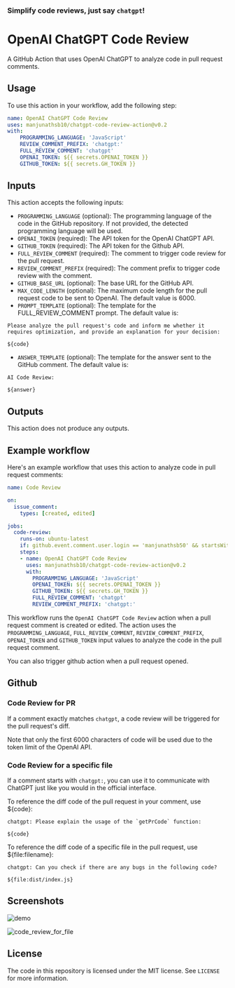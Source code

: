 ### Simplify code reviews, just say `chatgpt`!

# OpenAI ChatGPT Code Review

A GitHub Action that uses OpenAI ChatGPT to analyze code in pull request comments.

## Usage

To use this action in your workflow, add the following step:

```yaml
name: OpenAI ChatGPT Code Review
uses: manjunathsb10/chatgpt-code-review-action@v0.2
with:
    PROGRAMMING_LANGUAGE: 'JavaScript'
    REVIEW_COMMENT_PREFIX: 'chatgpt:'
    FULL_REVIEW_COMMENT: 'chatgpt'
    OPENAI_TOKEN: ${{ secrets.OPENAI_TOKEN }}
    GITHUB_TOKEN: ${{ secrets.GH_TOKEN }}
```

## Inputs

This action accepts the following inputs:

- `PROGRAMMING_LANGUAGE` (optional): The programming language of the code in the GitHub repository. If not provided, the detected programming language will be used.
- `OPENAI_TOKEN` (required): The API token for the OpenAI ChatGPT API.
- `GITHUB_TOKEN` (required): The API token for the Github API.
- `FULL_REVIEW_COMMENT` (required): The comment to trigger code review for the pull request.
- `REVIEW_COMMENT_PREFIX` (required): The comment prefix to trigger code review with the comment.
- `GITHUB_BASE_URL` (optional): The base URL for the GitHub API.
- `MAX_CODE_LENGTH` (optional): The maximum code length for the pull request code to be sent to OpenAI. The default value is 6000.
- `PROMPT_TEMPLATE` (optional): The template for the FULL_REVIEW_COMMENT prompt. The default value is:
```
Please analyze the pull request's code and inform me whether it requires optimization, and provide an explanation for your decision:

${code}
```
- `ANSWER_TEMPLATE` (optional): The template for the answer sent to the GitHub comment. The default value is:
```
AI Code Review:

${answer}
```

## Outputs

This action does not produce any outputs.

## Example workflow

Here's an example workflow that uses this action to analyze code in pull request comments:

```yaml
name: Code Review

on:
  issue_comment:
    types: [created, edited]

jobs:
  code-review:
    runs-on: ubuntu-latest
    if: github.event.comment.user.login == 'manjunathsb50' && startsWith(github.event.comment.body, 'chatgpt')
    steps:
    - name: OpenAI ChatGPT Code Review
      uses: manjunathsb10/chatgpt-code-review-action@v0.2
      with:
        PROGRAMMING_LANGUAGE: 'JavaScript'
        OPENAI_TOKEN: ${{ secrets.OPENAI_TOKEN }}
        GITHUB_TOKEN: ${{ secrets.GH_TOKEN }}
        FULL_REVIEW_COMMENT: 'chatgpt'
        REVIEW_COMMENT_PREFIX: 'chatgpt:'
```

This workflow runs the `OpenAI ChatGPT Code Review` action when a pull request comment is created or edited. The action uses the `PROGRAMMING_LANGUAGE`, `FULL_REVIEW_COMMENT`, `REVIEW_COMMENT_PREFIX`, `OPENAI_TOKEN` and `GITHUB_TOKEN` input values to analyze the code in the pull request comment.

You can also trigger github action when a pull request opened.

## Github

### Code Review for PR

If a comment exactly matches `chatgpt`, a code review will be triggered for the pull request's diff.

Note that only the first 6000 characters of code will be used due to the token limit of the OpenAI API.

### Code Review for a specific file

If a comment starts with `chatgpt:`, you can use it to communicate with ChatGPT just like you would in the official interface.

To reference the diff code of the pull request in your comment, use ${code}:

```
chatgpt: Please explain the usage of the `getPrCode` function:

${code}
```

To reference the diff code of a specific file in the pull request, use ${file:filename}:

```
chatgpt: Can you check if there are any bugs in the following code?

${file:dist/index.js}
```

## Screenshots

![demo](https://pbs.twimg.com/media/FqOsplnaMAERrgP?format=jpg&name=large)

![code_review_for_file](https://pbs.twimg.com/media/FqvwanLaIAAd2l6?format=jpg&name=large)

## License

The code in this repository is licensed under the MIT license. See `LICENSE` for more information.
